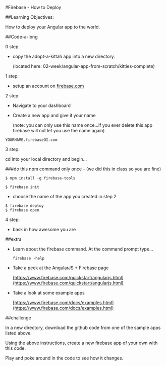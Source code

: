 #Firebase - How to Deploy

##Learning Objectives:

How to deploy your Angular app to the world.

##Code-a-long

0 step:

- copy the adopt-a-kittah app into a new directory. 
	
	(located here: 02-week/angular-app-from-scratch/kitties-complete)

1 step: 

- setup an account on [firebase.com](firebase.com)


2 step:

- Navigate to your dashboard

- Create a new app and give it your name 

	(note: you can only use this name once...if you ever delete this app firebase will not let you use the name again)

```
YOURNAME.firebaseOI.com
```

3 step: 

cd into your local directory and begin...


###do this npm command only once - (we did this in class so you are fine)
```
$ npm install -g firebase-tools

```

```
$ firebase init
```
- choose the name of the app you created in step 2

```
$ firebase deploy
$ firebase open
```

4 step:

- bask in how awesome you are




##extra

- Learn about the firebase command. At the command prompt type...

	```
	firebase -help
	```

- Take a peek at the AngularJS + Firebase page

	[https://www.firebase.com/quickstart/angularjs.html](https://www.firebase.com/quickstart/angularjs.html)

- Take a look at some example apps

	[https://www.firebase.com/docs/examples.html](https://www.firebase.com/docs/examples.html)

##challenge

In a new directory, download the github code from one of the sample apps listed above.

Using the above instructions, create a new firebase app of your own with this code.

Play and poke around in the code to see how it changes.

